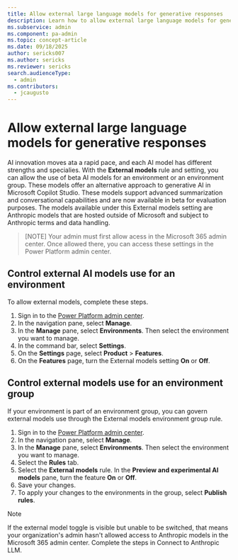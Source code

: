 ```yaml
---
title: Allow external large language models for generative responses
description: Learn how to allow external large language models for generative responses in Power Platform.
ms.subservice: admin
ms.component: pa-admin
ms.topic: concept-article
ms.date: 09/18/2025
author: sericks007
ms.author: sericks
ms.reviewer: sericks
search.audienceType: 
  - admin
ms.contributors:
  - jcaugusto
---
```


# Allow external large language models for generative responses

AI innovation moves ata a rapid pace, and each AI model has different strengths and specialies. With the **External models** rule and setting, you can allow the use of beta AI models for an environment or an environment group. These models offer an alternative approach to generative AI in Microsoft Copilot Studio. These models support advanced summarization and conversational capabilities and are now available in beta for evaluation purposes. The models available under this External models setting are Anthropic models that are hosted outside of Microsoft and subject to Anthropic terms and data handling.

> [NOTE]
> Your admin must first allow acess in the Microsoft 365 admin center. Once allowed there, you can access these settings in the Power Platform admin center.

## Control external AI models use for an environment
To allow external models, complete these steps.

1. Sign in to the [Power Platform admin center](https://admin.powerplatform.microsoft.com).
1. In the navigation pane, select **Manage**.
1. In the **Manage** pane, select **Environments**. Then select the environment you want to manage.
1. In the command bar, select **Settings**.
1. On the **Settings** page, select **Product** > **Features**.
1. On the **Features** page, turn the External models setting **On** or **Off**.

## Control external models use for an environment group
If your environment is part of an environment group, you can govern external models use through the External models environment group rule.

1. Sign in to the [Power Platform admin center](https://admin.powerplatform.microsoft.com).
1. In the navigation pane, select **Manage**.
1. In the **Manage** pane, select **Environments**. Then select the environment you want to manage.
1. Select the **Rules** tab.
1. Select the **External models** rule. In the **Preview and experimental AI models** pane, turn the feature **On** or **Off**.
1. Save your changes.
1. To apply your changes to the environments in the group, select **Publish rules**.

> [!NOTE]
> If the external model toggle is visible but unable to be switched, that means your organization's admin hasn't allowed access to Anthropic models in the Microsoft 365 admin center. Complete the steps in Connect to Anthropic LLM.
